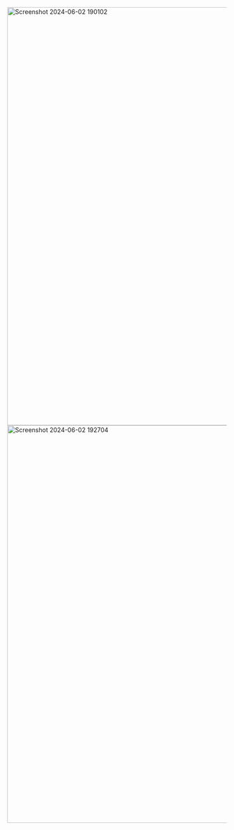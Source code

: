 <img width="960" alt="Screenshot 2024-06-02 190102" src="https://github.com/SafinatunNaja29/web_hotel/assets/126491355/071f7a78-d57c-407a-9527-2e66f75519da">
<img width="913" alt="Screenshot 2024-06-02 192704" src="https://github.com/SafinatunNaja29/web_hotel/assets/126491355/f96dd4a0-cf26-4235-a34c-443976d2fb8f">
